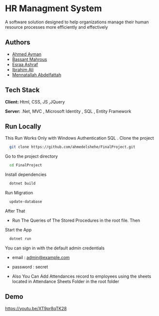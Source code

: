 
# HR Managment System

A software solution designed to help organizations manage their human resource processes more efficiently and effectively	


## Authors

- [Ahmed Ayman](https://github.com/ahmedelshehe)
- [Bassant Mahrous](https://github.com/BasantMahrous)
- [Esraa Ashraf](https://github.com/esraaashraf415)
- [Ibrahim Ali](https://github.com/IbrahimAliSediq)
- [Mennatallah Abdelfattah](https://github.com/mennamony)


## Tech Stack

**Client:** Html, CSS, JS ,JQuery

**Server:** .Net, MVC , Microsoft Identity , SQL , Entity Framework
 


## Run Locally
This Run Works Only with Windows Authentication SQL .
Clone the project

```bash
  git clone https://github.com/ahmedelshehe/FinalProject.git
```

Go to the project directory

```bash
  cd FinalProject
```



Install dependencies

```bash
  dotnet build
```
Run Migration

```bash
  update-database
```
After That
- Run The Queries of The Stored Procedures in the root file.
Then 

Start the App

```bash
  dotnet run
```
 You can sign in with the default admin credentials

 - email : admin@example.com
 - password : secret

- Also You Can Add Attendances record to employees using the sheets located in Attendance Sheets Folder in the root folder
## Demo

https://youtu.be/XT9pr8qTK28

